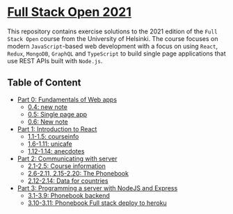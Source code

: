# [Full Stack Open 2021](https://fullstackopen.com/)
This repository contains exercise solutions to the 2021 edition of the `Full Stack Open` course from the University of Helsinki. The course focuses on modern `JavaScript`-based web development with a focus on using `React`, `Redux`, `MongoDB`, `GraphQL` and `TypeScript` to build single page applications that use REST APIs built with `Node.js`.

## Table of Content
- [Part 0: Fundamentals of Web apps](./part0)
  - [0.4: new note](part0/0.4.md)
  - [0.5: Single page app](part0/0.5.md)
  - [0.6: New note](part0/0.6.md)
- [Part 1: Introduction to React](./part1)
  - [1.1-1.5: courseinfo](part1/courseinfo)
  - [1.6-1.11: unicafe](part1/unicafe)
  - [1.12-1.14: anecdotes](part1/anecdotes)
- [Part 2: Communicating with server](./part2)
  - [2.1-2.5: Course information](part2/courseinfo)
  - [2.6-2.11, 2.15-2.20: The Phonebook](part2/phonebook)
  - [2.12-2.14: Data for countries](part2/countries)
- [Part 3: Programming a server with NodeJS and Express](./part3)
  - [3.1-3.9: Phonebook backend](https://github.com/KXLAA/phonebook-backend)
  - [3.10-3.11: Phonebook Full stack deploy to heroku](https://phonebook-backend-full-stack-o.herokuapp.com/)
  <!-- - [3.13-3.21: Phonebook database]() -->